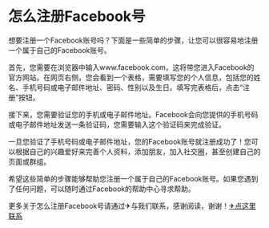 # 怎么注册Facebook号

想要注册一个Facebook账号吗？下面是一些简单的步骤，让您可以很容易地注册一个属于自己的Facebook账号。

首先，您需要在浏览器中输入www.facebook.com，这将带您进入Facebook的官方网站。在网页右侧，您会看到一个表格，需要填写您的个人信息，包括您的姓名、手机号码或电子邮件地址、密码、性别以及生日。填写完表格后，点击“注册”按钮。

接下来，您需要验证您的手机或电子邮件地址。Facebook会向您提供的手机号码或电子邮件地址发送一条验证码，您需要输入这个验证码来完成验证。

一旦您验证了手机号码或电子邮件地址，您的Facebook账号就注册成功了！您可以根据自己的兴趣爱好来完善个人资料，添加朋友，加入社交圈，甚至创建自己的页面或群组。

希望这些简单的步骤能够帮助您注册一个属于自己的Facebook账号。如果您遇到了任何问题，可以随时通过Facebook的帮助中心寻求帮助。

更多关于怎么注册Facebook号请通过✈与我们联系，感谢阅读，谢谢！[✈点这里联系](https://ss.k02.cc)